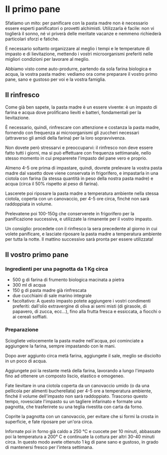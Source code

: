 # Il primo pane

Sfatiamo un mito: per panificare con la pasta madre non è necessario essere esperti panificatori o provetti alchimisti.
Utilizzarla è facile: non vi toglierà il sonno, né vi priverà delle meritate vacanze e nemmeno richiederà particolari sforzi e fatiche.

È necessario soltanto organizzare al meglio i tempi e le temperature di impasto e di lievitazione, mettendo i vostri microorganismi preferiti nelle migliori condizioni per lavorare al meglio.

Abbiamo visto come auto-produrre, partendo da sola farina biologica e acqua, la vostra pasta madre: vediamo ora come preparare il vostro primo pane, sano e gustoso per voi e la vostra famiglia.

## Il rinfresco

Come già ben sapete, la pasta madre è un essere vivente: è un impasto di farina e acqua dove prolificano lieviti e batteri, fondamentali per la lievitazione.

È necessario, quindi, rinfrescare con attenzione e costanza la pasta madre, fornendo con frequenza ai microorganismi gli zuccheri necessari (attraverso gli amidi della farina) per la loro sopravvivenza.

Non dovete però stressarvi e preoccuparvi: il rinfresco non deve essere fatto tutti i giorni, ma si può effettuare con frequenza settimanale, nello stesso momento in cui preparerete l'impasto del pane vero e proprio.

Almeno 4-5 ore prima di impastare, quindi, dovrete prelevare la vostra pasta madre dal vasetto dove viene conservata in frigorifero, e impastarla in una ciotola con farina (la stessa quantità in peso della nostra pasta madre) e acqua (circa il 50% rispetto al peso di farina).

Lascerete poi riposare la pasta madre a temperatura ambiente nella stessa ciotola, coperta con un canovaccio, per 4-5 ore circa, finché non sarà raddoppiata in volume.

Prelevatene poi 100-150g che conserverete in frigorifero per la panificazione successiva, e utilizzate la rimanente per il vostro impasto.

Un consiglio: procedete con il rinfresco la sera precedente al giorno in cui volete panificare, e lasciate riposare la pasta madre a temperatura ambiente per tutta la notte. Il mattino successivo sarà pronta per essere utilizzata!

## Il vostro primo pane

### Ingredienti per una pagnotta da 1 Kg circa

- 500 g di farina di frumento biologica macinata a pietra
- 300 ml di acqua
- 150 g di pasta madre già rinfrescata
- due cucchiaini di sale marino integrale
- facoltativo: A questo impasto potete aggiungere i vostri condimenti preferiti: dall'olio extravergine di oliva ai semi misti (di girasole, di papavero, di zucca, ecc…), fino alla frutta fresca e essiccata, a fiocchi o ai cereali soffiati.

### Preparazione

Sciogliete velocemente la pasta madre nell'acqua, poi cominciate a aggiungere la farina, sempre impastando con le mani.

Dopo aver aggiunto circa metà farina, aggiungete il sale, meglio se disciolto in un poco di acqua.

Aggiungete poi la restante metà della farina, lavorando a lungo l'impasto fino ad ottenere un composto liscio, elastico e omogeneo.

Fate lievitare in una ciotola coperta da un canovaccio umido (o da una pellicola per alimenti bucherellata) per 4-5 ore a temperatura ambiente, finché il volume dell'impasto non sarà raddoppiato.
Trascorso questo tempo, rovesciate l'impasto su un tagliere infarinato e formate una pagnotta, che trasferirete su una teglia rivestita con carta da forno.

Coprite la pagnotta con un canovaccio, per evitare che si formi la crosta in superficie, e fate riposare per un'ora circa.

Infornate poi in forno già caldo a 250 °C e cuocete per 10 minuti, abbassate poi la temperatura a 200° C e continuate la cottura per altri 30-40 minuti circa.
In questo modo avete ottenuto 1 kg di pane sano e gustoso, in grado di mantenersi fresco per l'intera settimana.
